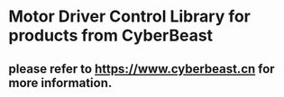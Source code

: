 # Motor Driver Control Library for products from CyberBeast

## please refer to https://www.cyberbeast.cn for more information.
